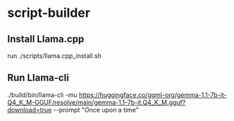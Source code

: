 # script-builder

## Install Llama.cpp
run ./scripts/llama.cpp_install.sh

## Run Llama-cli
./build/bin/llama-cli -mu https://huggingface.co/ggml-org/gemma-1.1-7b-it-Q4_K_M-GGUF/resolve/main/gemma-1.1-7b-it.Q4_K_M.gguf?download=true --prompt "Once upon a time"

